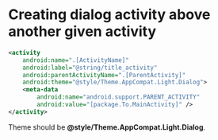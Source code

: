 # Creating dialog activity above another given activity

```xml
<activity
    android:name=".[ActivityName]"
    android:label="@string/title_activity"
    android:parentActivityName=".[ParentActivity]"
    android:theme="@style/Theme.AppCompat.Light.Dialog">
    <meta-data
        android:name="android.support.PARENT_ACTIVITY"
        android:value="[package.To.MainActivity]" />
</activity>
```
Theme should be **@style/Theme.AppCompat.Light.Dialog**.
